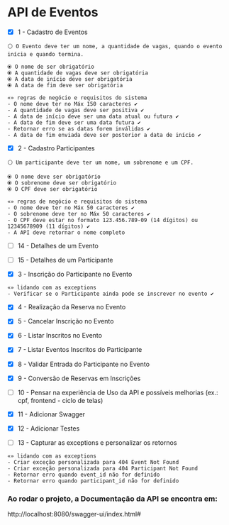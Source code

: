 # API de Eventos



- [x] 1 - Cadastro de Eventos
```text
⚪ O Evento deve ter um nome, a quantidade de vagas, quando o evento inícia e quando termina.

⦿ O nome de ser obrigatório
⦿ A quantidade de vagas deve ser obrigatória
⦿ A data de início deve ser obrigatória
⦿ A data de fim deve ser obrigatória

«» regras de negócio e requisitos do sistema
- O nome deve ter no Máx 150 caracteres ✔
- A quantidade de vagas deve ser positiva ✔
- A data de início deve ser uma data atual ou futura ✔
- A data de fim deve ser uma data futura ✔
- Retornar erro se as datas forem inválidas ✔
- A data de fim enviada deve ser posterior a data de início ✔
```



- [x] 2 - Cadastro Participantes
```text
⚪ Um participante deve ter um nome, um sobrenome e um CPF.

⦿ O nome deve ser obrigatório
⦿ O sobrenome deve ser obrigatório
⦿ O CPF deve ser obrigatório

«» regras de negócio e requisitos do sistema
- O nome deve ter no Máx 50 caracteres ✔
- O sobrenome deve ter no Máx 50 caracteres ✔
- O CPF deve estar no formato 123.456.789-09 (14 dígitos) ou 12345678909 (11 dígitos) ✔
- A API deve retornar o nome completo
```


- [ ] 14 - Detalhes de um Evento
- [ ] 15 - Detalhes de um Participante


- [x] 3 - Inscrição do Participante no Evento
```text
«» lidando com as exceptions
- Verificar se o Participante ainda pode se inscrever no evento ✔
```


- [x] 4 - Realização da Reserva no Evento
- [x] 5 - Cancelar Inscrição no Evento
- [x] 6 - Listar Inscritos no Evento
- [x] 7 - Listar Eventos Inscritos do Participante
- [x] 8 - Validar Entrada do Participante no Evento 
- [x] 9 - Conversão de Reservas em Inscrições
- [ ] 10 - Pensar na experiência de Uso da API e possíveis melhorias (ex.: cpf, frontend - ciclo de telas)
- [x] 11 - Adicionar Swagger
- [x] 12 - Adicionar Testes



- [ ] 13 - Capturar as exceptions e personalizar os retornos
```text
«» lidando com as exceptions
- Criar exceção personalizada para 404 Event Not Found
- Criar exceção personalizada para 404 Participant Not Found
- Retornar erro quando event_id não for definido
- Retornar erro quando participant_id não for definido
```




### Ao rodar o projeto, a Documentação da API se encontra em:
http://localhost:8080/swagger-ui/index.html#

